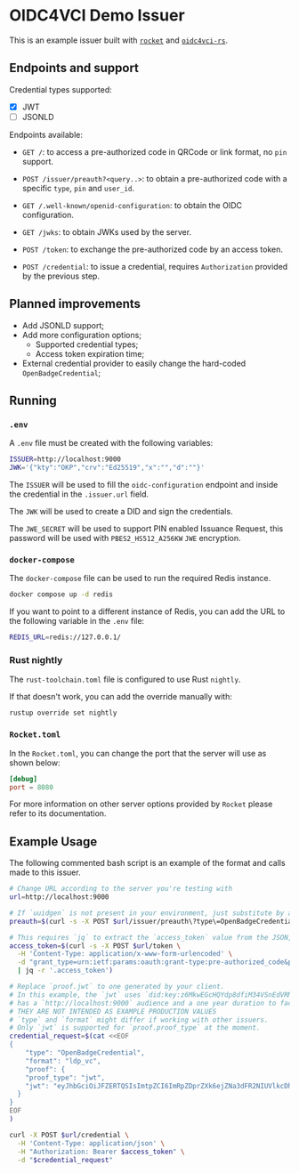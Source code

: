 # OIDC4VCI Demo Issuer

This is an example issuer built with [`rocket`][] and [`oidc4vci-rs`][].

## Endpoints and support

Credential types supported:
  - [x] JWT
  - [ ] JSONLD

Endpoints available:

- `GET /`: to access a pre-authorized code in QRCode or link format, no `pin` support.
- `POST /issuer/preauth?<query..>`: to obtain a pre-authorized code with a specific `type`, `pin` and `user_id`.

- `GET /.well-known/openid-configuration`: to obtain the OIDC configuration.
- `GET /jwks`: to obtain JWKs used by the server.

- `POST /token`: to exchange the pre-authorized code by an access token.
- `POST /credential`: to issue a credential, requires `Authorization` provided by the previous step.

## Planned improvements

- Add JSONLD support;
- Add more configuration options;
  - Supported credential types;
  - Access token expiration time;
- External credential provider to easily change the hard-coded `OpenBadgeCredential`;

## Running

### `.env`

A `.env` file must be created with the following variables:

```bash
ISSUER=http://localhost:9000
JWK='{"kty":"OKP","crv":"Ed25519","x":"","d":""}'
```

The `ISSUER` will be used to fill the `oidc-configuration` endpoint and
inside the credential in the `.issuer.url` field.

The `JWK` will be used to create a DID and sign the credentials.

The `JWE_SECRET` will be used to support PIN enabled Issuance Request,
this password will be used with `PBES2_HS512_A256KW` `JWE` encryption.

### `docker-compose`

The `docker-compose` file can be used to run the required Redis instance.

```bash
docker compose up -d redis
```

If you want to point to a different instance of Redis, you can add the 
URL to the following variable in the `.env` file:

```bash
REDIS_URL=redis://127.0.0.1/
```

### Rust nightly

The `rust-toolchain.toml` file is configured to use Rust `nightly`.

If that doesn't work, you can add the override manually with:

```bash
rustup override set nightly
```

### `Rocket.toml`

In the `Rocket.toml`, you can change the port that the server will use as shown below:

```toml
[debug]
port = 8080
```

For more information on other server options provided by `Rocket` please refer to its documentation.

## Example Usage

The following commented bash script is an example of the format and calls made to this issuer.

```bash
# Change URL according to the server you're testing with
url=http://localhost:9000

# If `uuidgen` is not present in your environment, just substitute by a hardcoded value
preauth=$(curl -s -X POST $url/issuer/preauth\?type\=OpenBadgeCredential\&user_id\=$\(uuidgen\))

# This requires `jq` to extract the `access_token` value from the JSON, could be done manually or in other ways
access_token=$(curl -s -X POST $url/token \
  -H 'Content-Type: application/x-www-form-urlencoded' \
  -d "grant_type=urn:ietf:params:oauth:grant-type:pre-authorized_code&pre-authorized_code=$preauth"\
  | jq -r '.access_token')

# Replace `proof.jwt` to one generated by your client.
# In this example, the `jwt` uses `did:key:z6MkwEGcHQYdp8dfiM34VSnEdVRMF9TNRECnhvbRHPCBqQr9`
# has a `http://localhost:9000` audience and a one year duration to facilitate testing.
# THEY ARE NOT INTENDED AS EXAMPLE PRODUCTION VALUES
# `type` and `format` might differ if working with other issuers.
# Only `jwt` is supported for `proof.proof_type` at the moment.
credential_request=$(cat <<EOF
{
	"type": "OpenBadgeCredential",
	"format": "ldp_vc",
	"proof": {
    "proof_type": "jwt",
    "jwt": "eyJhbGciOiJFZERTQSIsImtpZCI6ImRpZDprZXk6ejZNa3dFR2NIUVlkcDhkZmlNMzRWU25FZFZSTUY5VE5SRUNuaHZiUkhQQ0JxUXI5In0.eyJpc3MiOiJjb20uc3BydWNlaWQuY3JlZGlibGUiLCJhdWQiOiJodHRwOi8vbG9jYWxob3N0OjkwMDAiLCJpYXQiOiIyMDIyLTEwLTIwVDE5OjA5OjEwLjcyMjM0NFoiLCJleHAiOiIyMDIzLTEwLTE5VDE5OjA5OjEwLjcyMTcwMFoiLCJqdGkiOiJHc1RFUkZWNEhkTFRGRUE4NWJxZ2FEbzl1WEFrVnJxViJ9.hMqRNt3Ld54FpwN_SmLd6E0wGUZ3-LOaoMWMuVcvZidrZtUGxTt2WsP0jQ0KbqOWruCl0vqD7jTiVJUCyMnZCQ"
  }
}
EOF
)

curl -X POST $url/credential \
  -H 'Content-Type: application/json' \
  -H "Authorization: Bearer $access_token" \
  -d "$credential_request"
```

[`rocket`]: https://rocket.rs/
[`oidc4vci-rs`]: https://github.com/spruceid/oidc4vci-rs
